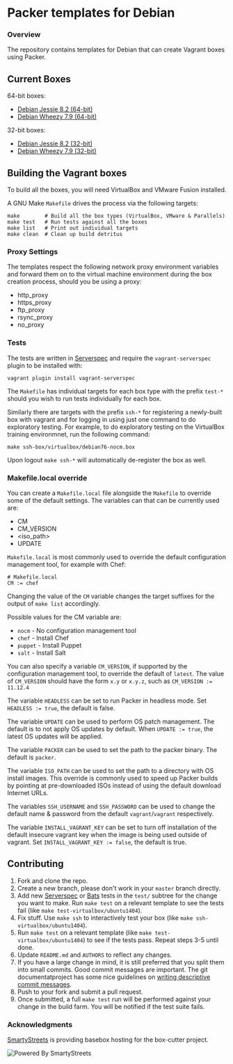 # Packer templates for Debian

### Overview

The repository contains templates for Debian that can create Vagrant boxes
using Packer.

## Current Boxes

64-bit boxes:

* [Debian Jessie 8.2 (64-bit)](https://atlas.hashicorp.com/boxcutter/boxes/debian82)
* [Debian Wheezy 7.9 (64-bit)](https://atlas.hashicorp.com/boxcutter/boxes/debian79)

32-bit boxes:

* [Debian Jessie 8.2 (32-bit)](https://atlas.hashicorp.com/boxcutter/boxes/debian82-i386)
* [Debian Wheezy 7.9 (32-bit)](https://atlas.hashicorp.com/boxcutter/boxes/debian79-i386)

## Building the Vagrant boxes

To build all the boxes, you will need VirtualBox and VMware Fusion installed.

A GNU Make `Makefile` drives the process via the following targets:

    make        # Build all the box types (VirtualBox, VMware & Parallels)
    make test   # Run tests against all the boxes
    make list   # Print out individual targets
    make clean  # Clean up build detritus

### Proxy Settings

The templates respect the following network proxy environment variables
and forward them on to the virtual machine environment during the box creation
process, should you be using a proxy:

* http_proxy
* https_proxy
* ftp_proxy
* rsync_proxy
* no_proxy

### Tests

The tests are written in [Serverspec](http://serverspec.org) and require the
`vagrant-serverspec` plugin to be installed with:

    vagrant plugin install vagrant-serverspec

The `Makefile` has individual targets for each box type with the prefix
`test-*` should you wish to run tests individually for each box.

Similarly there are targets with the prefix `ssh-*` for registering a
newly-built box with vagrant and for logging in using just one command to
do exploratory testing.  For example, to do exploratory testing
on the VirtualBox training environmnet, run the following command:

    make ssh-box/virtualbox/debian76-nocm.box

Upon logout `make ssh-*` will automatically de-register the box as well.

### Makefile.local override

You can create a `Makefile.local` file alongside the `Makefile` to override
some of the default settings.  The variables can that can be currently
used are:

* CM
* CM_VERSION
* \<iso_path\>
* UPDATE

`Makefile.local` is most commonly used to override the default configuration
management tool, for example with Chef:

    # Makefile.local
    CM := chef

Changing the value of the `CM` variable changes the target suffixes for
the output of `make list` accordingly.

Possible values for the CM variable are:

* `nocm` - No configuration management tool
* `chef` - Install Chef
* `puppet` - Install Puppet
* `salt`  - Install Salt

You can also specify a variable `CM_VERSION`, if supported by the
configuration management tool, to override the default of `latest`.
The value of `CM_VERSION` should have the form `x.y` or `x.y.z`,
such as `CM_VERSION := 11.12.4`

The variable `HEADLESS` can be set to run Packer in headless mode.
Set `HEADLESS := true`, the default is false.

The variable `UPDATE` can be used to perform OS patch management.  The
default is to not apply OS updates by default.  When `UPDATE := true`,
the latest OS updates will be applied.

The variable `PACKER` can be used to set the path to the packer binary.
The default is `packer`.

The variable `ISO_PATH` can be used to set the path to a directory with
OS install images. This override is commonly used to speed up Packer builds
by pointing at pre-downloaded ISOs instead of using the default download
Internet URLs.

The variables `SSH_USERNAME` and `SSH_PASSWORD` can be used to change the
 default name & password from the default `vagrant`/`vagrant` respectively.

The variable `INSTALL_VAGRANT_KEY` can be set to turn off installation of the
default insecure vagrant key when the image is being used outside of vagrant.
Set `INSTALL_VAGRANT_KEY := false`, the default is true.

## Contributing


1. Fork and clone the repo.
2. Create a new branch, please don't work in your `master` branch directly.
3. Add new [Serverspec](http://serverspec.org/) or [Bats](https://blog.engineyard.com/2014/bats-test-command-line-tools) tests in the `test/` subtree for the change you want to make.  Run `make test` on a relevant template to see the tests fail (like `make test-virtualbox/ubuntu1404`).
4. Fix stuff.  Use `make ssh` to interactively test your box (like `make ssh-virtualbox/ubuntu1404`).
5. Run `make test` on a relevant template (like `make test-virtualbox/ubuntu1404`) to see if the tests pass.  Repeat steps 3-5 until done.
6. Update `README.md` and `AUTHORS` to reflect any changes.
7. If you have a large change in mind, it is still preferred that you split them into small commits.  Good commit messages are important.  The git documentatproject has some nice guidelines on [writing descriptive commit messages](http://git-scm.com/book/ch5-2.html#Commit-Guidelines).
8. Push to your fork and submit a pull request.
9. Once submitted, a full `make test` run will be performed against your change in the build farm.  You will be notified if the test suite fails.

### Acknowledgments

[SmartyStreets](http://www.smartystreets.com) is providing basebox hosting for the box-cutter project.

![Powered By SmartyStreets](https://smartystreets.com/resources/images/smartystreets-flat.png)
